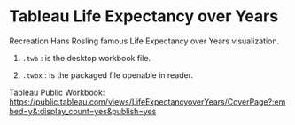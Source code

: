 # Tableau Life Expectancy over Years
Recreation Hans Rosling famous Life Expectancy over Years visualization.

1. `.twb` : is the desktop workbook file.

2. `.twbx` : is the packaged file openable in reader.


Tableau Public Workbook: https://public.tableau.com/views/LifeExpectancyoverYears/CoverPage?:embed=y&:display_count=yes&publish=yes
